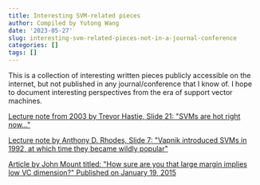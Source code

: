 ```yaml
---
title: Interesting SVM-related pieces
author: Compiled by Yutong Wang
date: '2023-05-27'
slug: interesting-svm-related-pieces-not-in-a-journal-conference
categories: []
tags: []
---
```


This is a collection of interesting written pieces publicly accessible on the internet, but not published in any journal/conference that I know of. I hope to document interesting perspectives from the era of support vector machines.


[Lecture note from 2003 by Trevor Hastie, Slide 21: "SVMs are hot right now..."](https://hastie.su.domains/Papers/svmtalk.pdf)

[Lecture note by Anthony D. Rhodes, Slide 7: "Vapnik introduced SVMs in 1992, at which time they became wildly popular"](https://web.pdx.edu/~arhodes/ml5.pdf)

[Article by John Mount titled: "How sure are you that large margin implies low VC dimension?" Published on January 19, 2015](https://winvector.github.io/margin/margin.pdf)